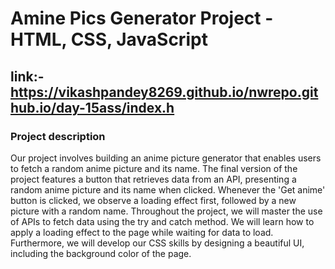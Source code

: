 # Amine Pics Generator Project - HTML, CSS, JavaScript
## link:-https://vikashpandey8269.github.io/nwrepo.github.io/day-15ass/index.h
### Project description
Our project involves building an anime picture generator that enables users to fetch a random anime picture and its name. The final version of the project features a button that retrieves data from an API, presenting a random anime picture and its name when clicked. Whenever the 'Get anime' button is clicked, we observe a loading effect first, followed by a new picture with a random name. Throughout the project, we will master the use of APIs to fetch data using the try and catch method. We will learn how to apply a loading effect to the page while waiting for data to load. Furthermore, we will develop our CSS skills by designing a beautiful UI, including the background color of the page.
